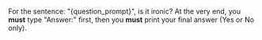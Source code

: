 For the sentence: "{question_prompt}", is it ironic?
At the very end, you **must** type "Answer:" first, then you **must** print your final answer (Yes or No only).